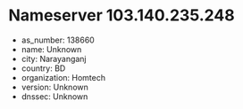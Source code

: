 # Nameserver 103.140.235.248

* as_number: 138660
* name: Unknown
* city: Narayanganj
* country: BD
* organization: Homtech
* version: Unknown
* dnssec: Unknown
